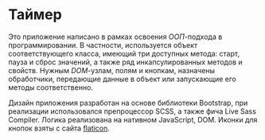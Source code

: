 # Таймер

Это приложение написано в рамках освоения *ООП*-подхода в программировании. В частности, используется объект соответствующего класса, имеющий три 
доступных метода: старт, пауза и сброс значений, а также ряд инкапсулированных методов и свойств. Нужным *DOM*-узлам, полям и кнопкам, назначены обработчики, 
передающие данные в объект или запускающие его методы соответственно.    
    
Дизайн приложения разработан на основе библиотеки Bootstrap, при реализации использовался препроцессор SCSS, а также фича Live Sass Compiler. Логика реализована на нативном 
JavaScript, DOM. Иконки для кнопок взяты с сайта [flaticon](https://www.flaticon.com/).
